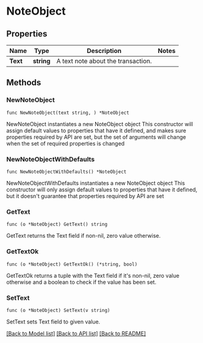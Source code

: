 # NoteObject

## Properties

Name | Type | Description | Notes
------------ | ------------- | ------------- | -------------
**Text** | **string** | A text note about the transaction.  | 

## Methods

### NewNoteObject

`func NewNoteObject(text string, ) *NoteObject`

NewNoteObject instantiates a new NoteObject object
This constructor will assign default values to properties that have it defined,
and makes sure properties required by API are set, but the set of arguments
will change when the set of required properties is changed

### NewNoteObjectWithDefaults

`func NewNoteObjectWithDefaults() *NoteObject`

NewNoteObjectWithDefaults instantiates a new NoteObject object
This constructor will only assign default values to properties that have it defined,
but it doesn't guarantee that properties required by API are set

### GetText

`func (o *NoteObject) GetText() string`

GetText returns the Text field if non-nil, zero value otherwise.

### GetTextOk

`func (o *NoteObject) GetTextOk() (*string, bool)`

GetTextOk returns a tuple with the Text field if it's non-nil, zero value otherwise
and a boolean to check if the value has been set.

### SetText

`func (o *NoteObject) SetText(v string)`

SetText sets Text field to given value.



[[Back to Model list]](../README.md#documentation-for-models) [[Back to API list]](../README.md#documentation-for-api-endpoints) [[Back to README]](../README.md)


